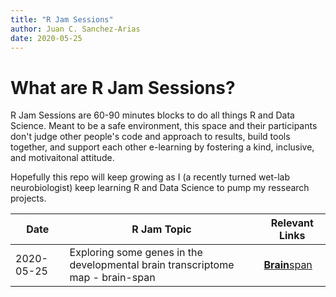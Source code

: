 ```yaml
---
title: "R Jam Sessions"
author: Juan C. Sanchez-Arias
date: 2020-05-25
---
```

# What are R Jam Sessions?
R Jam Sessions are 60-90 minutes blocks to do all things R and Data Science. Meant to be a safe environment, this space and their participants don't judge other people's code and approach to results, build tools together, and support each other e-learning by fostering a kind, inclusive, and motivaitonal attitude.

Hopefully this repo will keep growing as I (a recently turned wet-lab neurobiologist) keep learning R and Data Science to pump my ressearch projects.

Date | R Jam Topic | Relevant Links
---| ---| ---|
2020-05-25 | Exploring some genes in the developmental brain transcriptome map - brain-span | [**Brain**span](http://www.brainspan.org/rnaseq/search/index.html)
